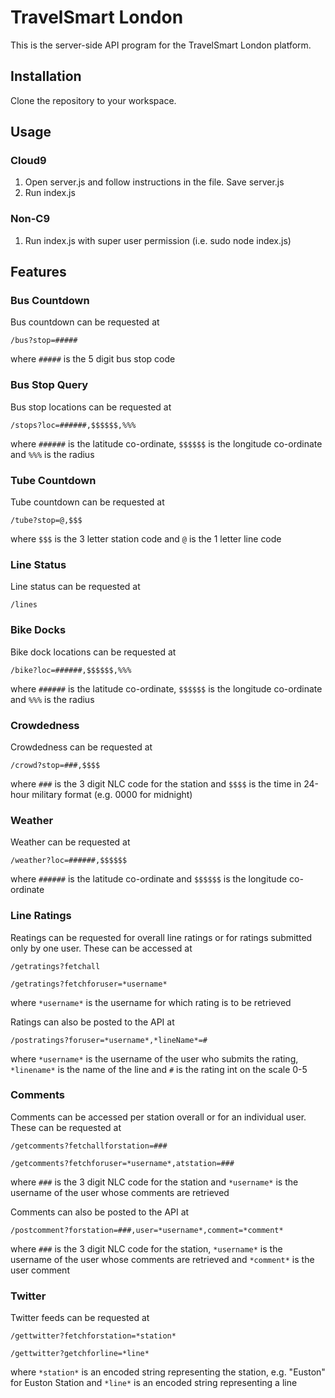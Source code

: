 # TravelSmart London #
This is the server-side API program for the TravelSmart London platform.

## Installation ##
Clone the repository to your workspace.

## Usage ##
### Cloud9 ###
1. Open server.js and follow instructions in the file. Save server.js  
2. Run index.js

### Non-C9 ###
1. Run index.js with super user permission (i.e. sudo node index.js)

## Features ##
### Bus Countdown ###
Bus countdown can be requested at

    /bus?stop=#####

where `#####` is the 5 digit bus stop code

### Bus Stop Query ###
Bus stop locations can be requested at

    /stops?loc=######,$$$$$$,%%%

where `######` is the latitude co-ordinate, `$$$$$$` is the longitude co-ordinate and `%%%` is the radius

### Tube Countdown ###
Tube countdown can be requested at

    /tube?stop=@,$$$

where `$$$` is the 3 letter station code and `@` is the 1 letter line code

### Line Status ###
Line status can be requested at

    /lines

### Bike Docks ###
Bike dock locations can be requested at

    /bike?loc=######,$$$$$$,%%%

where `######` is the latitude co-ordinate, `$$$$$$` is the longitude co-ordinate and `%%%` is the radius

### Crowdedness ###
Crowdedness can be requested at

    /crowd?stop=###,$$$$

where `###` is the 3 digit NLC code for the station and `$$$$` is the time in 24-hour military format (e.g. 0000 for midnight)

### Weather ###
Weather can be requested at

    /weather?loc=######,$$$$$$

where `######` is the latitude co-ordinate and `$$$$$$` is the longitude co-ordinate

### Line Ratings ###
Reatings can be requested for overall line ratings or for ratings submitted only by one user. These can be accessed at 
    
    /getratings?fetchall
    
    /getratings?fetchforuser=*username*
    
where `*username*` is the username for which rating is to be retrieved 

Ratings can also be posted to the API at 

    /postratings?foruser=*username*,*lineName*=#
    
where `*username*` is the username of the user who submits the rating, `*linename*` is the name of the line and `#` is the rating int on the scale 0-5

### Comments ###
Comments can be accessed per station overall or for an individual user. These can be requested at 

    /getcomments?fetchallforstation=###
    
    /getcomments?fetchforuser=*username*,atstation=###

where `###` is the 3 digit NLC code for the station and `*username*` is the username of the user whose comments are retrieved 

Comments can also be posted to the API at 

    /postcomment?forstation=###,user=*username*,comment=*comment*
    
where `###` is the 3 digit NLC code for the station, `*username*` is the username of the user whose comments are retrieved and `*comment*` is the user comment 

### Twitter ###
Twitter feeds can be requested at 

    /gettwitter?fetchforstation=*station*
    
    /gettwitter?getchforline=*line*

where `*station*` is an encoded string representing the station, e.g. "Euston" for Euston Station and `*line*` is an encoded string representing a line
